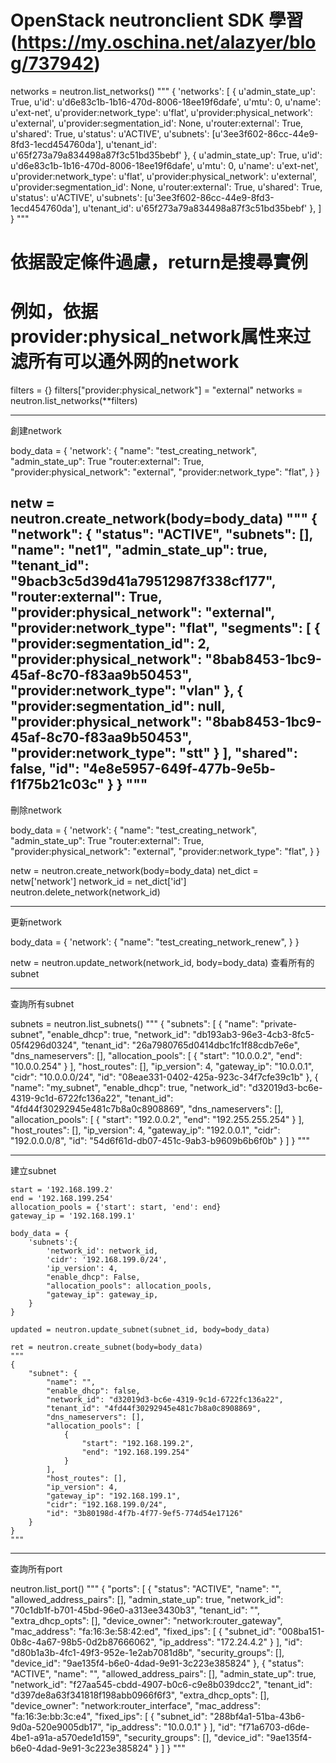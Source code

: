 OpenStack neutronclient SDK 學習
(https://my.oschina.net/alazyer/blog/737942)
===

networks = neutron.list_networks()
"""
{
	'networks': [
{
            u'admin_state_up': True,
            u'id': u'd6e83c1b-1b16-470d-8006-18ee19f6dafe',
            u'mtu': 0,
            u'name': u'ext-net',
            u'provider:network_type': u'flat',
            u'provider:physical_network': u'external',
            u'provider:segmentation_id': None,
            u'router:external': True,
            u'shared': True,
            u'status': u'ACTIVE',
            u'subnets': [u'3ee3f602-86cc-44e9-8fd3-1ecd454760da'],
            u'tenant_id': u'65f273a79a834498a87f3c51bd35bebf'
        },
        {
            u'admin_state_up': True,
            u'id': u'd6e83c1b-1b16-470d-8006-18ee19f6dafe',
            u'mtu': 0,
            u'name': u'ext-net',
            u'provider:network_type': u'flat',
            u'provider:physical_network': u'external',
            u'provider:segmentation_id': None,
            u'router:external': True,
            u'shared': True,
            u'status': u'ACTIVE',
            u'subnets': [u'3ee3f602-86cc-44e9-8fd3-1ecd454760da'],
            u'tenant_id': u'65f273a79a834498a87f3c51bd35bebf'
        },
    ]
}
"""

# 依据設定條件過慮，return是搜尋實例
# 例如，依据provider:physical_network属性来过滤所有可以通外网的network
filters = {}
filters["provider:physical_network"] = "external"
networks = neutron.list_networks(**filters)


------------
創建network

body_data = {
    'network': {
        "name": "test_creating_network",
        "admin_state_up": True
        "router:external": True,
        "provider:physical_network": "external",
        "provider:network_type": "flat",
    }
}

netw = neutron.create_network(body=body_data)
"""
{
    "network": {
        "status": "ACTIVE",
        "subnets": [],
        "name": "net1",
        "admin_state_up": true,
        "tenant_id": "9bacb3c5d39d41a79512987f338cf177",
        "router:external": True,
        "provider:physical_network": "external",
        "provider:network_type": "flat",
        "segments": [
            {
                "provider:segmentation_id": 2,
                "provider:physical_network": "8bab8453-1bc9-45af-8c70-f83aa9b50453",
                "provider:network_type": "vlan"
            },
            {
                "provider:segmentation_id": null,
                "provider:physical_network": "8bab8453-1bc9-45af-8c70-f83aa9b50453",
                "provider:network_type": "stt"
            }
        ],
        "shared": false,
        "id": "4e8e5957-649f-477b-9e5b-f1f75b21c03c"
    }
}
"""
-----------
刪除network

body_data = {
    'network': {
        "name": "test_creating_network",
        "admin_state_up": True
        "router:external": True,
        "provider:physical_network": "external",
        "provider:network_type": "flat",
    }
}

netw = neutron.create_network(body=body_data)
net_dict = netw['network']
network_id = net_dict['id']
neutron.delete_network(network_id)

-------
更新network

body_data = {
    'network': {
        "name": "test_creating_network_renew",
    }
}

netw = neutron.update_network(network_id, body=body_data)
查看所有的subnet

------
查詢所有subnet

subnets = neutron.list_subnets()
"""
{
    "subnets": [
        {
            "name": "private-subnet",
            "enable_dhcp": true,
            "network_id": "db193ab3-96e3-4cb3-8fc5-05f4296d0324",
            "tenant_id": "26a7980765d0414dbc1fc1f88cdb7e6e",
            "dns_nameservers": [],
            "allocation_pools": [
                {
                    "start": "10.0.0.2",
                    "end": "10.0.0.254"
                }
            ],
            "host_routes": [],
            "ip_version": 4,
            "gateway_ip": "10.0.0.1",
            "cidr": "10.0.0.0/24",
            "id": "08eae331-0402-425a-923c-34f7cfe39c1b"
        },
        {
            "name": "my_subnet",
            "enable_dhcp": true,
            "network_id": "d32019d3-bc6e-4319-9c1d-6722fc136a22",
            "tenant_id": "4fd44f30292945e481c7b8a0c8908869",
            "dns_nameservers": [],
            "allocation_pools": [
                {
                    "start": "192.0.0.2",
                    "end": "192.255.255.254"
                }
            ],
            "host_routes": [],
            "ip_version": 4,
            "gateway_ip": "192.0.0.1",
            "cidr": "192.0.0.0/8",
            "id": "54d6f61d-db07-451c-9ab3-b9609b6b6f0b"
        }
    ]
}
"""

-------
建立subnet

```python=
start = '192.168.199.2'
end = '192.168.199.254'
allocation_pools = {'start': start, 'end': end}
gateway_ip = '192.168.199.1'

body_data = {
    'subnets':{
        'network_id': network_id,
        'cidr': '192.168.199.0/24',
        'ip_version': 4,
        "enable_dhcp": False,
        "allocation_pools": allocation_pools,
        "gateway_ip": gateway_ip,
    }
}

updated = neutron.update_subnet(subnet_id, body=body_data)

ret = neutron.create_subnet(body=body_data)
"""
{
    "subnet": {
        "name": "",
        "enable_dhcp": false,
        "network_id": "d32019d3-bc6e-4319-9c1d-6722fc136a22",
        "tenant_id": "4fd44f30292945e481c7b8a0c8908869",
        "dns_nameservers": [],
        "allocation_pools": [
            {
                "start": "192.168.199.2",
                "end": "192.168.199.254"
            }
        ],
        "host_routes": [],
        "ip_version": 4,
        "gateway_ip": "192.168.199.1",
        "cidr": "192.168.199.0/24",
        "id": "3b80198d-4f7b-4f77-9ef5-774d54e17126"
    }
}
"""
```

--------
查詢所有port 

neutron.list_port()
"""
{
    "ports": [
        {
            "status": "ACTIVE",
            "name": "",
            "allowed_address_pairs": [],
            "admin_state_up": true,
            "network_id": "70c1db1f-b701-45bd-96e0-a313ee3430b3",
            "tenant_id": "",
            "extra_dhcp_opts": [],
            "device_owner": "network:router_gateway",
            "mac_address": "fa:16:3e:58:42:ed",
            "fixed_ips": [
                {
                    "subnet_id": "008ba151-0b8c-4a67-98b5-0d2b87666062",
                    "ip_address": "172.24.4.2"
                }
            ],
            "id": "d80b1a3b-4fc1-49f3-952e-1e2ab7081d8b",
            "security_groups": [],
            "device_id": "9ae135f4-b6e0-4dad-9e91-3c223e385824"
        },
        {
            "status": "ACTIVE",
            "name": "",
            "allowed_address_pairs": [],
            "admin_state_up": true,
            "network_id": "f27aa545-cbdd-4907-b0c6-c9e8b039dcc2",
            "tenant_id": "d397de8a63f341818f198abb0966f6f3",
            "extra_dhcp_opts": [],
            "device_owner": "network:router_interface",
            "mac_address": "fa:16:3e:bb:3c:e4",
            "fixed_ips": [
                {
                    "subnet_id": "288bf4a1-51ba-43b6-9d0a-520e9005db17",
                    "ip_address": "10.0.0.1"
                }
            ],
            "id": "f71a6703-d6de-4be1-a91a-a570ede1d159",
            "security_groups": [],
            "device_id": "9ae135f4-b6e0-4dad-9e91-3c223e385824"
        }
    ]
}
"""



